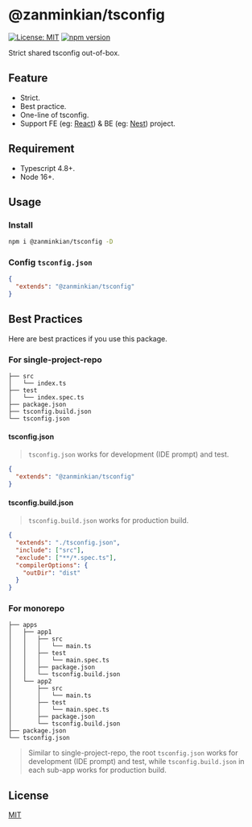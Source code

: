 # @zanminkian/tsconfig

[![License: MIT](https://img.shields.io/badge/License-MIT-brightgreen.svg)](https://opensource.org/licenses/MIT)
[![npm version](https://badge.fury.io/js/@zanminkian%2Ftsconfig.svg)](https://badge.fury.io/js/@zanminkian%2Ftsconfig) 

Strict shared tsconfig out-of-box.

## Feature

- Strict.
- Best practice.
- One-line of tsconfig.
- Support FE (eg: [React](https://github.com/facebook/react)) & BE (eg: [Nest](https://github.com/nestjs/nest)) project.

## Requirement

- Typescript 4.8+.
- Node 16+.

## Usage

### Install

```bash
npm i @zanminkian/tsconfig -D
```

### Config `tsconfig.json`

```json
{
  "extends": "@zanminkian/tsconfig"
}
```

## Best Practices

Here are best practices if you use this package.

### For single-project-repo

```
├── src
│   └── index.ts
├── test
│   └── index.spec.ts
├── package.json
├── tsconfig.build.json
└── tsconfig.json
```

#### tsconfig.json

> `tsconfig.json` works for development (IDE prompt) and test.

```json
{
  "extends": "@zanminkian/tsconfig"
}
```

#### tsconfig.build.json

> `tsconfig.build.json` works for production build.

```json
{
  "extends": "./tsconfig.json",
  "include": ["src"],
  "exclude": ["**/*.spec.ts"],
  "compilerOptions": {
    "outDir": "dist"
  }
}
```

### For monorepo

```
├── apps
│   ├── app1
│   │   ├── src
│   │   │   └── main.ts
│   │   ├── test
│   │   │   └── main.spec.ts
│   │   ├── package.json
│   │   └── tsconfig.build.json
│   └── app2
│       ├── src
│       │   └── main.ts
│       ├── test
│       │   └── main.spec.ts
│       ├── package.json
│       └── tsconfig.build.json
├── package.json
└── tsconfig.json
```

> Similar to single-project-repo, the root `tsconfig.json` works for development (IDE prompt) and test, while `tsconfig.build.json` in each sub-app works for production build.

## License
[MIT](./LICENSE)
